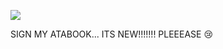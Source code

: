 ![](https://komarev.com/ghpvc/?username=your-github-piercedskin&color=lightgrey&label=witnesses&base=1000) 

SIGN MY ATABOOK... ITS NEW!!!!!!! PLEEEASE 😢
